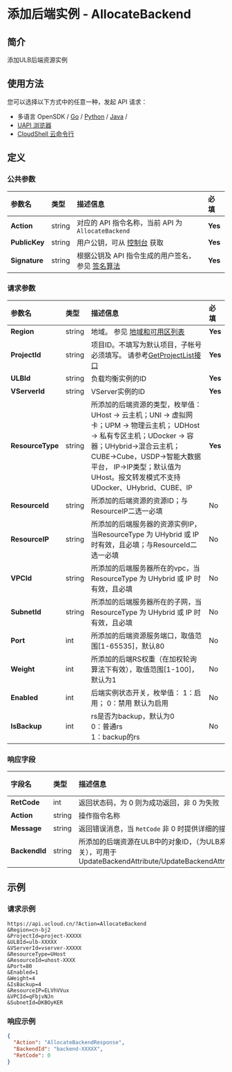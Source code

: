 # 添加后端实例 - AllocateBackend

## 简介

添加ULB后端资源实例






## 使用方法

您可以选择以下方式中的任意一种，发起 API 请求：
- 多语言 OpenSDK / [Go](https://github.com/ucloud/ucloud-sdk-go) / [Python](https://github.com/ucloud/ucloud-sdk-python3) / [Java](https://github.com/ucloud/ucloud-sdk-java) /
- [UAPI 浏览器](https://console.ucloud.cn/uapi/detail?id=AllocateBackend)
- [CloudShell 云命令行](https://shell.ucloud.cn/)


## 定义

### 公共参数

| 参数名 | 类型 | 描述信息 | 必填 |
|:---|:---|:---|:---|
| **Action**     | string  | 对应的 API 指令名称，当前 API 为 `AllocateBackend`                        | **Yes** |
| **PublicKey**  | string  | 用户公钥，可从 [控制台](https://console.ucloud.cn/uapi/apikey) 获取                                             | **Yes** |
| **Signature**  | string  | 根据公钥及 API 指令生成的用户签名，参见 [签名算法](api/summary/signature.md)  | **Yes** |

### 请求参数

| 参数名 | 类型 | 描述信息 | 必填 |
|:---|:---|:---|:---|
| **Region** | string | 地域。 参见 [地域和可用区列表](https://docs.ucloud.cn/api/summary/regionlist) |**Yes**|
| **ProjectId** | string | 项目ID。不填写为默认项目，子帐号必须填写。 请参考[GetProjectList接口](https://docs.ucloud.cn/api/summary/get_project_list) |**Yes**|
| **ULBId** | string | 负载均衡实例的ID |**Yes**|
| **VServerId** | string | VServer实例的ID |**Yes**|
| **ResourceType** | string | 所添加的后端资源的类型，枚举值：UHost -> 云主机；UNI -> 虚拟网卡；UPM -> 物理云主机； UDHost -> 私有专区主机；UDocker -> 容器；UHybrid->混合云主机；CUBE->Cube，USDP->智能大数据平台， IP->IP类型；默认值为UHost。报文转发模式不支持UDocker、UHybrid、CUBE、IP |**Yes**|
| **ResourceId** | string | 所添加的后端资源的资源ID；与ResourceIP二选一必填 |No|
| **ResourceIP** | string | 所添加的后端服务器的资源实例IP，当ResourceType 为 UHybrid 或 IP时有效，且必填；与ResourceId二选一必填 |No|
| **VPCId** | string | 所添加的后端服务器所在的vpc，当ResourceType 为 UHybrid 或 IP 时有效，且必填 |No|
| **SubnetId** | string | 所添加的后端服务器所在的子网，当ResourceType 为 UHybrid 或 IP 时有效，且必填 |No|
| **Port** | int | 所添加的后端资源服务端口，取值范围[1-65535]，默认80 |No|
| **Weight** | int | 所添加的后端RS权重（在加权轮询算法下有效），取值范围[1-100]，默认为1 |No|
| **Enabled** | int | 后端实例状态开关，枚举值： 1：启用； 0：禁用 默认为启用 |No|
| **IsBackup** | int | rs是否为backup，默认为0<br />0：普通rs<br />1：backup的rs |No|

### 响应字段

| 字段名 | 类型 | 描述信息 | 必填 |
|:---|:---|:---|:---|
| **RetCode** | int | 返回状态码，为 0 则为成功返回，非 0 为失败 |**Yes**|
| **Action** | string | 操作指令名称 |**Yes**|
| **Message** | string | 返回错误消息，当 `RetCode` 非 0 时提供详细的描述信息 |No|
| **BackendId** | string | 所添加的后端资源在ULB中的对象ID，（为ULB系统中使用，与资源自身ID无关），可用于 UpdateBackendAttribute/UpdateBackendAttributeBatch/ReleaseBackend |No|




## 示例

### 请求示例
    
```
https://api.ucloud.cn/?Action=AllocateBackend
&Region=cn-bj2
&ProjectId=project-XXXXX
&ULBId=ulb-XXXXX
&VServerId=vserver-XXXXX
&ResourceType=UHost
&ResourceId=uhost-XXXX 
&Port=80
&Enabled=1
&Weight=4
&IsBackup=4
&ResourceIP=ELVhVVux
&VPCId=qFbjvNJn
&SubnetId=DKBOyKER
```

### 响应示例
    
```json
{
  "Action": "AllocateBackendResponse",
  "BackendId": "backend-XXXXX",
  "RetCode": 0
}
```





